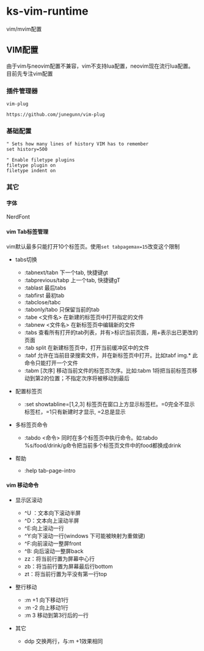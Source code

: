# ks-vim-runtime
vim/mvim配置

## VIM配置
由于vim与neovim配置不兼容，vim不支持lua配置，neovim现在流行lua配置。目前先专注vim配置

### 插件管理器
```
vim-plug

https://github.com/junegunn/vim-plug
```

### 基础配置
```
" Sets how many lines of history VIM has to remember
set history=500

" Enable filetype plugins
filetype plugin on
filetype indent on

```

### 其它

#### 字体
NerdFont

#### vim Tab标签管理
vim默认最多只能打开10个标签页。使用```set tabpagemax=15```改变这个限制
- tabs切换
	- :tabnext/tabn  下一个tab, 快捷键gt
	- :tabprevious/tabp  上一个tab, 快捷键gT
	- :tablast  最后tabs
	- :tabfirst  最初tab
	- :tabclose/tabc
	- :tabonly/tabo  只保留当前的tab
	- :tabe <文件名>  在新建的标签页中打开指定的文件
	- :tabnew <文件名>  在新标签页中编辑新的文件
	- :tabs  查看所有打开的tab列表，并有>标识当前页面，用+表示出已更改的页面
	- :tab split  在新建标签页中，打开当前缓冲区中的文件
	- :tabf  允许在当前目录搜索文件，并在新标签页中打开。比如tabf img.* 此命令只能打开一个文件
	- :tabm [次序]  移动当前文件的标签页次序。比如:tabm 1将把当前标签页移动到第2的位置；不指定次序将被移动到最后

- 配置标签页
	- :set showtabline=[1,2,3]  标签页在窗口上方显示标签栏。=0完全不显示标签栏，=1只有新建时才显示, =2总是显示

- 多标签页命令
	- :tabdo <命令>  同时在多个标签页中执行命令。如:tabdo %s/food/drink/g命令把当前多个标签页文件中的food都换成drink

- 帮助
	- :help tab-page-intro

#### vim 移动命令
- 显示区滚动
	- ^U ：文本向下滚动半屏
	- ^D：文本向上滚动半屏
	- ^E:向上滚动一行
	- ^Y:向下滚动一行(windows 下可能被映射为重做键)
	- ^F:向前滚动一整屏front
	- ^B: 向后滚动一整屏back
	- zz：将当前行置为屏幕中心行
	- zb：将当前行置为屏幕最后行bottom
	- zt：将当前行置为平没有第一行top

- 整行移动
	- :m +1 向下移动1行
	- :m -2 向上移动1行
	- :m 3 移动到第3行后的一行

- 其它
	- ddp  交换两行，与:m +1效果相同

